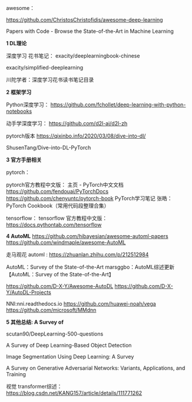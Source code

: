 
awesome：

https://github.com/ChristosChristofidis/awesome-deep-learning

Papers with Code - Browse the State-of-the-Art in Machine Learning

**1    DL理论**

深度学习 花书笔记：
exacity/deeplearningbook-chinese

exacity/simplified-deeplearning

川陀学者：深度学习花书读书笔记目录

**2  框架学习**

Python深度学习：
https://github.com/fchollet/deep-learning-with-python-notebooks

动手学深度学习：
https://github.com/d2l-ai/d2l-zh

pytorch版本
https://qixinbo.info/2020/03/08/dive-into-dl/

ShusenTang/Dive-into-DL-PyTorch

**3  官方手册相关**

pytorch：

pytorch官方教程中文版：
主页 - PyTorch中文文档
https://github.com/fendouai/PyTorchDocs
https://github.com/chenyuntc/pytorch-book
PyTorch学习笔记
张皓：PyTorch Cookbook（常用代码段整理合集）

tensorflow：
tensorflow 官方教程中文版：
https://docs.pythontab.com/tensorflow

**4  AutoML**
https://github.com/hibayesian/awesome-automl-papers
https://github.com/windmaple/awesome-AutoML

走马观花 automl :   https://zhuanlan.zhihu.com/p/212512984

AutoML：Survey of the State-of-the-Art
marsggbo：AutoML综述更新 【AutoML：Survey of the State-of-the-Art】

https://github.com/D-X-Y/Awesome-AutoDL
https://github.com/D-X-Y/AutoDL-Projects

NNI:nni.readthedocs.io
https://github.com/huawei-noah/vega
https://github.com/microsoft/MMdnn

**5   其他总结: A Survey of**

scutan90/DeepLearning-500-questions

A Survey of Deep Learning-Based Object Detection

Image Segmentation Using Deep Learning: A Survey

A Survey on Generative Adversarial Networks: Variants, Applications, and Training

视觉 transformer综述： https://blog.csdn.net/KANG157/article/details/111771262
